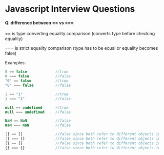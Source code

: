 # Javascript Interview Questions

#### Q. difference between == vs ===

==  is type converting equality comparison (converts type before checking equality)

=== is strict equality comparison (type has to be equal or equality becomes false)

Examples:
```javascript
0 == false             //true
0 === false            //false
"0" == false           //true
"0" === false          //false

1 == "1"               //true
1 === "1"              //false

null == undefined      //true
null === undefined     //false

NaN == NaN             //false
NaN === NaN            //false

[] == []               //false since both refer to different objects in memory and memory address are compared
[] === []              //false since both refer to different objects in memory and memory address are compared
{} == {}               //false since both refer to different objects in memory and memory address are compared
{} === {}              //false since both refer to different objects in memory and memory address are compared
```
